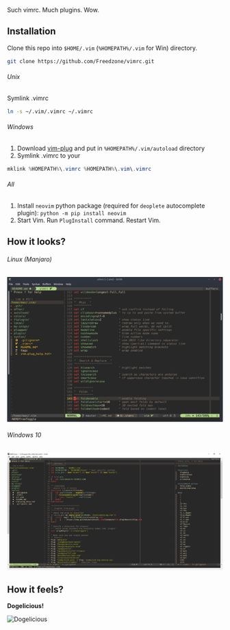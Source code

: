 Such vimrc. Much plugins. Wow.

## Installation
Clone this repo into `$HOME/.vim` (`%HOMEPATH%/.vim` for Win) directory.
```sh
git clone https://github.com/Freedzone/vimrc.git
```

###### Unix
Symlink .vimrc
```sh
ln -s ~/.vim/.vimrc ~/.vimrc
```

###### Windows
1. Download [vim-plug][plug] and put in `%HOMEPATH%/.vim/autoload` directory
2. Symlink .vimrc to your 
```powershell
mklink %HOMEPATH%\.vimrc %HOMEPATH%\.vim\.vimrc
```
[plug]: https://raw.githubusercontent.com/junegunn/vim-plug/master/plug.vim

###### All
1. Install `neovim` python package (required for `deoplete` autocomplete plugin):
`python -m pip install neovim`
2. Start Vim. Run `PlugInstall` command. Restart Vim.

## How it looks?
###### Linux (Manjaro)
![Linux demo][pic-nix]

###### Windows 10
![Windows demo][pic-win]

[pic-win]: https://raw.githubusercontent.com/Freedzone/i/master/vimrc/win.png
[pic-nix]: https://raw.githubusercontent.com/Freedzone/i/master/vimrc/linux.png

## How it feels?
**Dogelicious!**

![Dogelicious](https://pbs.twimg.com/profile_images/531075797218377728/Lu7211ud_400x400.jpeg)
